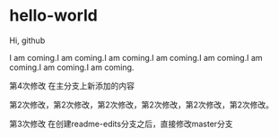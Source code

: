 # hello-world

Hi, github

I am coming.I am coming.I am coming.I am coming.I am coming.I am coming.I am coming.I am coming.

第4次修改
在主分支上新添加的内容

第2次修改，第2次修改，第2次修改，第2次修改，第2次修改，第2次修改。

第3次修改
在创建readme-edits分支之后，直接修改master分支

